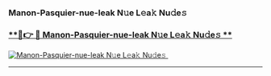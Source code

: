 ### Manon-Pasquier-nue-leak N𝚞e L𝚎a𝚔 Nu𝚍e𝚜   

### [ **🔗👉 🔴 Manon-Pasquier-nue-leak N𝚞e L𝚎a𝚔 Nu𝚍e𝚜 **](https://taap.it/xNRuk4)  

[![Manon-Pasquier-nue-leak N𝚞e L𝚎a𝚔 Nu𝚍e𝚜 ](https://i.imgur.com/0qMVB7G.gif)](https://taap.it/xNRuk4)  

___  
